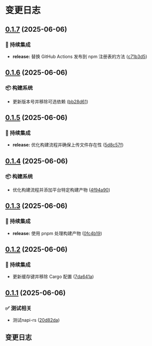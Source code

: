 # 变更日志

## [0.1.7](https://github.com/CandriaJS/image-tool/compare/v0.1.6...v0.1.7) (2025-06-06)


### 🎡 持续集成

* **release:** 替换 GitHub Actions 发布到 npm 注册表的方法 ([c71b3d5](https://github.com/CandriaJS/image-tool/commit/c71b3d53f00dcdfbb46ac6e710d46330e5857389))

## [0.1.6](https://github.com/CandriaJS/image-tool/compare/v0.1.5...v0.1.6) (2025-06-06)


### 📦️ 构建系统

* 更新版本号并移除可选依赖 ([bb28d61](https://github.com/CandriaJS/image-tool/commit/bb28d617e82cbed9cdab9f69c1219821d5696cf2))

## [0.1.5](https://github.com/CandriaJS/image-tool/compare/v0.1.4...v0.1.5) (2025-06-06)


### 🎡 持续集成

* **release:** 优化构建流程并确保上传文件存在性 ([5d8c57f](https://github.com/CandriaJS/image-tool/commit/5d8c57f8bc6140db31cdc1f72d64659202150059))

## [0.1.4](https://github.com/CandriaJS/image-tool/compare/v0.1.3...v0.1.4) (2025-06-06)


### 📦️ 构建系统

* 优化构建流程并添加平台特定构建产物 ([4f94a90](https://github.com/CandriaJS/image-tool/commit/4f94a90f80651f1a23dbdbc43c1ac27f67ee3913))

## [0.1.3](https://github.com/CandriaJS/image-tool/compare/v0.1.2...v0.1.3) (2025-06-06)


### 🎡 持续集成

* **release:** 使用 pnpm 处理构建产物 ([0fc4b19](https://github.com/CandriaJS/image-tool/commit/0fc4b19b337057322504ef7e058a61883a00dc0a))

## [0.1.2](https://github.com/CandriaJS/image-tool/compare/v0.1.1...v0.1.2) (2025-06-06)


### 🎡 持续集成

* 更新缓存键并移除 Cargo 配置 ([7da641a](https://github.com/CandriaJS/image-tool/commit/7da641a2731b837800adb70353096a361b26c438))

## [0.1.1](https://github.com/CandriaJS/image-tool/compare/v0.1.0...v0.1.1) (2025-06-06)


### ✅ 测试相关

* 测试napi-rs ([20d82da](https://github.com/CandriaJS/image-tool/commit/20d82da9651ec848c8f31c7045478ee64a3c1a16))

## 变更日志
